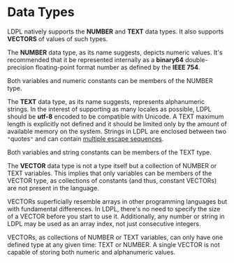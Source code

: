 # Data Types

LDPL natively supports the **NUMBER** and **TEXT** data types. It also supports **VECTORS** of values of such types.

The **NUMBER** data type, as its name suggests, depicts numeric values. It's recommended that it be represented internally as a **binary64** double-precision floating-point format number as defined by the **IEEE 754**.

Both variables and numeric constants can be members of the NUMBER type.

The **TEXT** data type, as its name suggests, represents alphanumeric strings. In the interest of supporting as many locales as possible, LDPL should be **utf-8** encoded to be compatible with Unicode. A TEXT maximum length is explicitly not defined and it should be limited only by the amount of available memory on the system. Strings in LDPL are enclosed between two `"`quotes`"` and can contain [multiple escape sequences](https://ldpl.lartu.net/reference/#esc).

Both variables and string constants can be members of the TEXT type.

The **VECTOR** data type is not a type itself but a collection of NUMBER or TEXT variables. This implies that only variables can be members of the VECTOR type, as collections of constants \(and thus, constant VECTORs\) are not present in the language.

VECTORs superficially resemble arrays in other programming languages but with fundamental differences. In LDPL, there's no need to specify the size of a VECTOR before you start to use it. Additionally, any number or string in LDPL may be used as an array index, not just consecutive integers.

VECTORs, as collections of NUMBER or TEXT variables, can only have one defined type at any given time: TEXT or NUMBER. A single VECTOR is not capable of storing both numeric and alphanumeric values.

